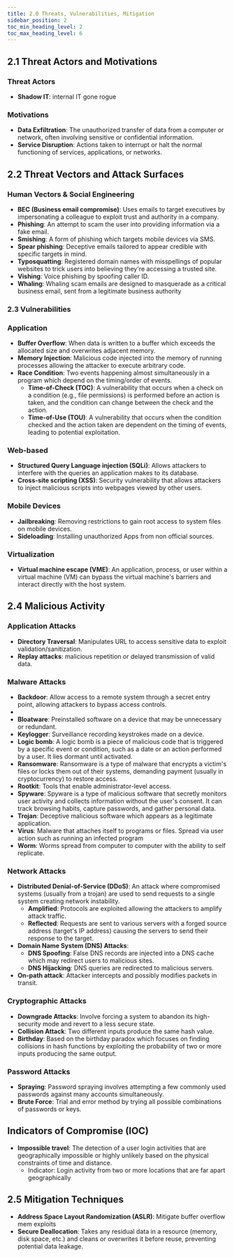 ```yaml
---
title: 2.0 Threats, Vulnerabilities, Mitigation
sidebar_position: 2
toc_min_heading_level: 2
toc_max_heading_level: 6
---
```


## 2.1 Threat Actors and Motivations

### Threat Actors

- **Shadow IT**: internal IT gone rogue

### Motivations

- **Data Exfiltration**: The unauthorized transfer of data from a computer or network, often involving sensitive or confidential information.
- **Service Disruption**: Actions taken to interrupt or halt the normal functioning of services, applications, or networks.

## 2.2 Threat Vectors and Attack Surfaces

### Human Vectors & Social Engineering

- **BEC (Business email compromise)**: Uses emails to target executives by impersonating a colleague to exploit trust and authority in a company.
- **Phishing**: An attempt to scam the user into providing information via a fake email.
- **Smishing**: A form of phishing which targets mobile devices via SMS.
- **Spear phishing**: Deceptive emails tailored to appear credible with specific targets in mind.
- **Typosquatting**: Registered domain names with misspellings of popular websites to trick users into believing they're accessing a trusted site.
- **Vishing**: Voice phishing by spoofing caller ID.
- **Whaling**: Whaling scam emails are designed to masquerade as a critical business email, sent from a legitimate business authority

### 2.3 Vulnerabilities

### Application 

- **Buffer Overflow**: When data is written to a buffer which exceeds the allocated size and overwrites adjacent memory.
- **Memory Injection**: Malicious code injected into the memory of running processes allowing the attacker to execute arbitrary code.
- **Race Condition**: Two events happening almost simultaneously in a program which depend on the timing/order of events.
  - **Time-of-Check (TOC)**: A vulnerability that occurs when a check on a condition (e.g., file permissions) is performed before an action is taken, and the condition can change between the check and the action.
  - **Time-of-Use (TOU)**: A vulnerability that occurs when the condition checked and the action taken are dependent on the timing of events, leading to potential exploitation.

### Web-based

- **Structured Query Language injection (SQLi)**: Allows attackers to interfere with the queries an application makes to its database.
- **Cross-site scripting (XSS)**: Security vulnerability that allows attackers to inject malicious scripts into webpages viewed by other users.

### Mobile Devices

- **Jailbreaking**: Removing restrictions to gain root access to system files on mobile devices.
- **Sideloading**: Installing unauthorized Apps from non official sources.

### Virtualization

- **Virtual machine escape (VME)**: An application, process, or user within a virtual machine (VM) can bypass the virtual machine's barriers and interact directly with the host system.

## 2.4 Malicious Activity

### Application Attacks

- **Directory Traversal**: Manipulates URL to access sensitive data to exploit validation/sanitization.
- **Replay attacks**: malicious repetition or delayed transmission of valid data.

### Malware Attacks

- **Backdoor**: Allow access to a remote system through a secret entry point, allowing attackers to bypass access controls.
- 
- **Bloatware**: Preinstalled software on a device that may be unnecessary or redundant.
- **Keylogger**: Surveillance recording keystrokes made on a device.
- **Logic bomb**: A logic bomb is a piece of malicious code that is triggered by a specific event or condition, such as a date or an action performed by a user. It lies dormant until activated.
- **Ransomware**: Ransomware is a type of malware that encrypts a victim's files or locks them out of their systems, demanding payment (usually in cryptocurrency) to restore access.
- **Rootkit**: Tools that enable administrator-level access.
- **Spyware**: Spyware is a type of malicious software that secretly monitors user activity and collects information without the user's consent. It can track browsing habits, capture passwords, and gather personal data.
- **Trojan**: Deceptive malicious software which appears as a legitimate application.
- **Virus**: Malware that attaches itself to programs or files. Spread via user action such as running an infected program
- **Worm**: Worms spread from computer to computer with the ability to self replicate. 

### Network Attacks

- **Distributed Denial-of-Service (DDoS)**: An attack where compromised systems (usually from a trojan) are used to send requests to a single system creating network instability.
  - **Amplified**: Protocols are exploited allowing the attackers to amplify attack traffic.
  - **Reflected**: Requests are sent to various servers with a forged source address (target's IP address) causing the servers to send their response to the target.
- **Domain Name System (DNS) Attacks**: 
  - **DNS Spoofing**: False DNS records are injected into a DNS cache which may redirect users to malicious sites.
  - **DNS Hijacking**: DNS queries are redirected to malicious servers.
- **On-path attack**: Attacker intercepts and possibly modifies packets in transit.

### Cryptographic Attacks

- **Downgrade Attacks**: Involve forcing a system to abandon its high-security mode and revert to a less secure state.
- **Collision Attack**: Two different inputs produce the same hash value.
- **Birthday**: Based on the birthday paradox which focuses on finding collisions in hash functions by exploiting the probability of two or more inputs producing the same output.

### Password Attacks

- **Spraying**: Password spraying involves attempting a few commonly used passwords against many accounts simultaneously.
- **Brute Force**: Trial and error method by trying all possible combinations of passwords or keys.

## Indicators of Compromise (IOC)

- **Impossible travel**: The detection of a user login activities that are geographically impossible or highly unlikely based on the physical constraints of time and distance.
  - Indicator: Login activity from two or more locations that are far apart geographically

## 2.5 Mitigation Techniques

- **Address Space Layout Randomization (ASLR)**: Mitigate buffer overflow mem exploits 
- **Secure Deallocation**: Takes any residual data in a resource (memory, disk space, etc.) and cleans or overwrites it before reuse, preventing potential data leakage.


